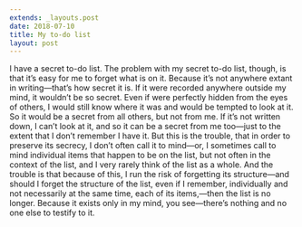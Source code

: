 ```yaml
---
extends: _layouts.post
date: 2018-07-10
title: My to-do list
layout: post
---
```


I have a secret to-do list. The problem with my secret
to-do list, though, is that it’s easy for me to forget what
is on it.<!-- FOLD --> Because it’s not anywhere extant in
writing—that’s how secret it is. If it were recorded
anywhere outside my mind, it wouldn’t be so secret. Even if
were perfectly hidden from the eyes of others, I would
still know where it was and would be tempted to look at it.
So it would be a secret from all others, but not from me.
If it’s not written down, I can’t look at it, and so it can
be a secret from me too—just to the extent that I don’t
remember I have it. But this is the trouble, that in order
to preserve its secrecy, I don’t often call it to mind—or,
I sometimes call to mind individual items that happen to be
on the list, but not often in the context of the list, and
I very rarely think of the list as a whole. And the trouble
is that because of this, I run the risk of forgetting its
structure—and should I forget the structure of the list,
even if I remember, individually and not necessarily at the
same time, each of its items,—then the list is no longer.
Because it exists only in my mind, you see—there’s nothing
and no one else to testify to it.
